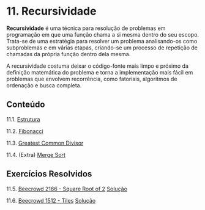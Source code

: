 # 11. Recursividade

**Recursividade** é uma técnica para resolução de problemas em programação em que uma função chama a si mesma dentro do seu escopo. Trata-se de uma estratégia para resolver um problema analisando-os como subproblemas e em várias etapas, criando-se um processo de repetição de chamadas da própria função dentro dela mesma.

A recursividade costuma deixar o código-fonte mais limpo e próximo da definição matemática do problema e torna a implementação mais fácil em problemas que envolvem recorrência, como fatoriais, algoritmos de ordenação e busca completa.

## Conteúdo

11.1. [Estrutura](estrutura.md)

11.2. [Fibonacci](fibonacci.md)

11.3. [Greatest Common Divisor](gcd.md)

11.4. (Extra) [Merge Sort](mergesort.md)

## Exercícios Resolvidos

11.5. [Beecrowd 2166 - Square Root of 2](https://judge.beecrowd.com/en/problems/view/2166) [Solução](upsolving/beecrowd_2166.c)

11.6. [Beecrowd 1512 - Tiles](https://judge.beecrowd.com/en/problems/view/1512) [Solução](upsolving/beecrowd_1512.c)

